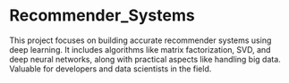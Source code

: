 # Recommender_Systems
This project focuses on building accurate recommender systems using deep learning. It includes algorithms like matrix factorization, SVD, and deep neural networks, along with practical aspects like handling big data. Valuable for developers and data scientists in the field.
